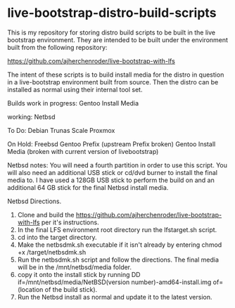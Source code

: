 # live-bootstrap-distro-build-scripts
This is my repository for storing distro build scripts to be built in the live bootstrap environment. They are intended to be built under the environment built from the following repository:

https://github.com/ajherchenroder/live-bootstrap-with-lfs

The intent of these scripts is to build install media for the distro in question in a live-bootstrap environment built from source. Then the distro can be installed as normal using their internal tool set.   

Builds work in progress:
Gentoo Install Media

working:
Netbsd


To Do:
Debian
Trunas Scale
Proxmox

On Hold:
Freebsd
Gentoo Prefix (upstream Prefix broken)
Gentoo Install Media (broken with current version of livebootstrap)

Netbsd notes:
You will need a fourth partition in order to use this script. You will also need an additional USB stick or cd/dvd burner to install the final media to. I have used a 128GB USB stick to perform the build on and an additional 64 GB stick for the final Netbsd install media.

Netbsd Directions.
1) Clone and build the https://github.com/ajherchenroder/live-bootstrap-with-lfs per it's instructions.
2) In the final LFS environment root directory run the lfstarget.sh script.
3) cd into the target directory.
4) Make the netbsdmk.sh executable if it isn't already by entering chmod +x /target/netbsdmk.sh
5) Run the netbsdmk.sh script and follow the directions. The final media will be in the /mnt/netbsd/media folder.
6) copy it onto the install stick by running DD if=/mnt/netbsd/media/NetBSD(version number)-amd64-install.img of=(location of the build stick).
7) Run the Netbsd install as normal and update it to the latest version.
